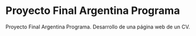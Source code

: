 # Proyecto Final Argentina Programa
 Proyecto Final Argentina Programa. Desarrollo de una página web de un CV.
